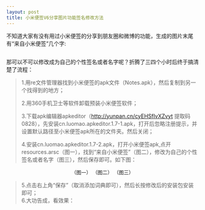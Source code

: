 ```yaml
---
layout: post
title: 小米便签V6分享图片功能签名修改方法
---
```


不知道大家有没有用过小米便签的分享到朋友圈和微博的功能，生成的图片末尾有“来自小米便签”几个字:

<center><img src="http://i.imgur.com/QDAXGCo.jpg" alt="" /></center>

那可以不可以修改成为自己的个性签名或者名字呢？折腾了三四个小时后终于搞清楚了流程：

> 1.用re文件管理器找到小米便签的apk文件（Notes.apk），然后复制到另一个找得到的地方；
> 
> 2.用360手机卫士等软件卸载预装小米便签软件；
> 
> 3.下载apk编辑器apkeditor（<a href="http://yunpan.cn/cyEHSfIvXZvyt" target="_blank">http://yunpan.cn/cyEHSfIvXZvyt</a> 提取码 0828），先安装cn.luomao.apkeditor.1.7-1.apk，打开后忽略注册提示，并设置默认路径至小米便签apk所在的文件夹。然后关闭；
> 
> 4.安装cn.luomao.apkeditor.1.7-2.apk，打开小米便签apk,点开resources.arsc（图一），找到“来自小米便签”（图二），修改为自己的个性签名或者名字（图三），然后保存即可。如下图：


<center><img src="http://i.imgur.com/WnEKZHT.jpg" alt="" /><span style="font-size: small;">（图一） <img src="http://i.imgur.com/mrlwMNH.jpg" alt="" />（图二） <img src="http://i.imgur.com/zpSI13U.jpg" alt="" />（图三）</span></center>

> 5.点击右上角“保存”（取消添加词典即可），然后长按修改后的安装包安装即可；<br>
> 6.大功告成，看效果：

<center><img src="http://i.imgur.com/MwcHQTS.jpg" alt="" /></center>
